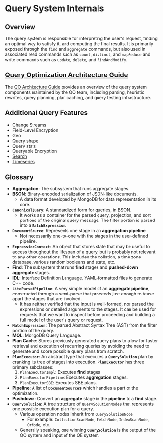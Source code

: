 # Query System Internals

## Overview

The query system is responsible for interpreting the user's request, finding an optimal way to satisfy it, and computing the final results. It is primarily exposed through the `find` and `aggregate` commands, but also used in associated read commands such as `count`, `distinct`, and `mapReduce` and write commands such as `update`, `delete`, and `findAndModify`.

## [Query Optimization Architecture Guide](README_QO.md)

The [QO Architecture Guide](README_QO.md) provides an overview of the query system components maintained by the QO team, including parsing, heuristic rewrites, query planning, plan caching, and query testing infrastructure.

## Additional Query Features

- Change Streams
- Field-Level Encryption
- Geo
- [Query shape](query_shape/README.md)
- [Query stats](query_stats/README.md)
- Queryable Encryption
- [Search](search/README.md)
- [Timeseries](timeseries/README.md)

## Glossary

- **Aggregation**: The subsystem that runs aggregate stages.
- **BSON**: Binary-encoded serialization of JSON-like documents.
  - A data format developed by MongoDB for data representation in its core.
- **`CanonicalQuery`**: A standardized form for queries, in BSON.
  - It works as a container for the parsed query, projection, and sort portions of the original query message. The filter portion is parsed into a **`MatchExpression`**.
- **`DocumentSource`**: Represents one stage in an **aggregation** **pipeline**
  - Not necessarily one-to-one with the stages in the user-defined pipeline.
- **`ExpressionContext`**: An object that stores state that may be useful to access throughout the lifespan of a query, but is probably not relevant to any other operations. This includes the collation, a time zone database, various random booleans and state, etc.
- **Find**: The subsystem that runs **find** stages and **pushed-down** **aggregate** stages.
- **IDL**: Interface Definition Language. YAML-formatted files to generate C++ code.
- **`LiteParsedPipeline`**: A very simple model of an **aggregate** **pipeline**, constructed through a semi-parse that proceeds just enough to tease apart the stages that are involved.
  - It has neither verified that the input is well-formed, nor parsed the expressions or detailed arguments to the stages. It can be used for requests that we want to inspect before proceeding and building a full model of the user's query or request.
- **`MatchExpression`**: The parsed Abstract Syntax Tree (AST) from the filter portion of the query.
- **MQL**: MongoDB Query Language.
- **Plan Cache**: Stores previously generated query plans to allow for faster retrieval and execution of recurring queries by avoiding the need to generate and score possible query plans from scratch.
- **`PlanExecutor`**: An abstract type that executes a **`QuerySolution`** plan by cranking its tree of stages into execution. **`PlanExecutor`** has three primary subclasses:
  1. `PlanExecutorImpl`: Executes **find** stages
  1. `PlanExecutorPipeline`: Executes **aggregation** stages.
  1. `PlanExecutorSBE`: Executes SBE plans.
- **Pipeline**: A list of **`DocumentSource`s** which handles a part of the optimization.
- **Pushdown**: Convert an **aggregate** stage in the **pipeline** to a **find** stage.
- **`QuerySolution`**: A tree structure of `QuerySolutionNode`s that represents one possible execution plan for a query.
  - Various operation nodes inherit from `QuerySolutionNode`
    - For example: `CollectionScanNode`, `FetchNode`, `IndexScanNode`, `OrNode`, etc.
  - Generally speaking, one winning **`QuerySolution`** is the output of the QO system and input of the QE system.
